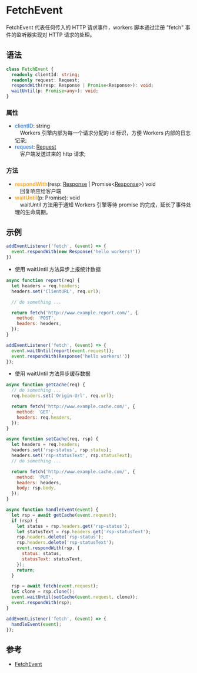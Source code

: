 # FetchEvent
FetchEvent 代表任何传入的 HTTP 请求事件，workers 脚本通过注册 "fetch" 事件的监听器实现对 HTTP 请求的处理。

## 语法
```typescript
class FetchEvent {
  readonly clientId: string;
  readonly request: Request;
  respondWith(resp: Response | Promise<Response>): void;
  waitUntil(p: Promise<any>): void;
}
```

### 属性
- <span style="color: #0066FF">clientID</span>:  string<br>
&emsp;Workers 引擎内部为每一个请求分配的 id 标识，方便 Workers 内部的日志记录;<br>
- <span style="color: #0066FF">request</span>:   [Request](Request.md)<br>
&emsp;客户端发送过来的 http 请求;<br>

### 方法
- <span style="color: #FFAA33;font-weight: bold;">respondWith</span>(resp: [Response](Response.md) | Promise<[Response](Response.md)>)  void<br>
&emsp;回复响应给客户端<br>
- <span style="color: #FFAA33;font-weight: bold;">waitUntil</span>(p: Promise<any>):  void<br>
&emsp;waitUntil 方法用于通知 Workers 引擎等待 promise 的完成，延长了事件处理的生命周期。

## 示例

```js
addEventListener('fetch', (event) => {
  event.respondWith(new Response('hello workers!'))
})
```

* 使用 waitUntil 方法异步上报统计数据<br>

```js
async function report(req) {
  let headers = req.headers;
  headers.set('ClientURL', req.url);

  // do something ...

  return fetch('http://www.example.report.com/', {
    method: 'POST',
    headers: headers,
  });
}

addEventListener('fetch', (event) => {
  event.waitUntil(report(event.request));
  event.respondWith(Response('hello workers!'))
});
```

* 使用 waitUntil 方法异步缓存数据<br>

```js
async function getCache(req) {
  // do something ...
  req.headers.set('Origin-Url', req.url);

  return fetch('http://www.example.cache.com/', {
    method: 'GET',
    headers: req.headers,
  });
}

async function setCache(req, rsp) {
  let headers = req.headers;
  headers.set('rsp-status', rsp.status);
  headers.set('rsp-statusText', rsp.statusText);
  // do something ...

  return fetch('http://www.example.cache.com/', {
    method: 'PUT',
    headers: headers,
    body: rsp.body,
  });
}

async function handleEvent(event) {
  let rsp = await getCache(event.request);
  if (rsp) {
    let status = rsp.headers.get('rsp-status');
    let statusText = rsp.headers.get('rsp-statusText');
    rsp.headers.delete('rsp-status');
    rsp.headers.delete('rsp-statusText');
    event.respondWith(rsp, {
      status: status,
      statusText: statusText,
    });
    return;
  }

  rsp = await fetch(event.request);
  let clone = rsp.clone();
  event.waitUntil(setCache(event.request, clone));
  event.respondWith(rsp);
}

addEventListener('fetch', (event) => {
  handleEvent(event);
});
```

## 参考
* [FetchEvent](https://developer.mozilla.org/en-US/docs/Web/API/FetchEvent)